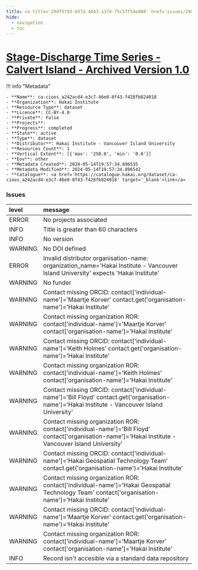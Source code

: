 ```yaml
---
title: <a title='29df5793-b47d-4043-a174-75c57f54e080' href='issues/29df5793-b47d-4043-a174-75c57f54e080/' target='_blank'>Stage-Discharge Time Series - Calvert Island - Archived Version 1.0</a>
hide:
  - navigation
  - toc
---
```


# <a title='29df5793-b47d-4043-a174-75c57f54e080' href='issues/29df5793-b47d-4043-a174-75c57f54e080/' target='_blank'>Stage-Discharge Time Series - Calvert Island - Archived Version 1.0</a>

<div id='map'></div>

!!! info "Metadata"
    
    - **Name**: ca-cioos_a242acd4-e3c7-46e0-8f43-f428fb824018 
    - **Organization**: Hakai Institute 
    - **Ressource Type**: dataset 
    - **Licence**: CC-BY-4.0 
    - **Private**: False 
    - **Projects**:  
    - **Progress**: completed 
    - **State**: active 
    - **Type**: dataset 
    - **Distributor**: Hakai Institute - Vancouver Island University 
    - **Resources Count**: 1 
    - **Vertical Extent**: [{'max': '250.0', 'min': '0.0'}] 
    - **Eov**: other 
    - **Metadata Created**: 2024-05-14T19:57:34.896535 
    - **Metadata Modified**: 2024-05-14T19:57:34.896542 
    - **Catalogue**: <a href='https://catalogue.hakai.org/dataset/ca-cioos_a242acd4-e3c7-46e0-8f43-f428fb824018' target='_blank'>link</a> 

### Issues

| level   | message                                                                                                                                                 |
|:--------|:--------------------------------------------------------------------------------------------------------------------------------------------------------|
| ERROR   | No projects associated                                                                                                                                  |
| INFO    | Title is greater than 60 characters                                                                                                                     |
| INFO    | No version                                                                                                                                              |
| WARNING | No DOI defined                                                                                                                                          |
| ERROR   | Invalid distributor organisation-name: organization_name='Hakai Institute - Vancouver Island University' expects 'Hakai Institute'                      |
| WARNING | No funder                                                                                                                                               |
| WARNING | Contact missing ORCID: contact['individual-name']='Maartje Korver' contact.get('organisation-name')='Hakai Institute'                                   |
| WARNING | Contact missing organization ROR:  contact['individual-name']='Maartje Korver' contact['organisation-name']='Hakai Institute'                           |
| WARNING | Contact missing ORCID: contact['individual-name']='Keith Holmes' contact.get('organisation-name')='Hakai Institute'                                     |
| WARNING | Contact missing organization ROR:  contact['individual-name']='Keith Holmes' contact['organisation-name']='Hakai Institute'                             |
| WARNING | Contact missing ORCID: contact['individual-name']='Bill Floyd' contact.get('organisation-name')='Hakai Institute - Vancouver Island University'         |
| WARNING | Contact missing organization ROR:  contact['individual-name']='Bill Floyd' contact['organisation-name']='Hakai Institute - Vancouver Island University' |
| WARNING | Contact missing ORCID: contact['individual-name']='Hakai Geospatial Technology Team' contact.get('organisation-name')='Hakai Institute'                 |
| WARNING | Contact missing organization ROR:  contact['individual-name']='Hakai Geospatial Technology Team' contact['organisation-name']='Hakai Institute'         |
| WARNING | Contact missing ORCID: contact['individual-name']='Maartje Korver' contact.get('organisation-name')='Hakai Institute'                                   |
| WARNING | Contact missing organization ROR:  contact['individual-name']='Maartje Korver' contact['organisation-name']='Hakai Institute'                           |
| INFO    | Record isn't accesible via a standard data repository                                                                                                   |

<script>
   document.addEventListener("DOMContentLoaded", function() {
    var map = L.map('map').setView([51.505, -125.09], 5);
    L.tileLayer('https://tile.openstreetmap.org/{z}/{x}/{y}.png', {
        maxZoom: 19,
        attribution: '&copy; <a href="http://www.openstreetmap.org/copyright">OpenStreetMap</a>'
    }).addTo(map);
    var geojsonFeature = {
        "type": "Feature",
        "properties": {
            "name" : "<a title='29df5793-b47d-4043-a174-75c57f54e080' href='issues/29df5793-b47d-4043-a174-75c57f54e080/' target='_blank'>Stage-Discharge Time Series - Calvert Island - Archived Version 1.0</a>"
        },
        "geometry": {'type': 'Polygon', 'coordinates': [[[-128.13217163085935, 51.59626804559349], [-127.97149658203124, 51.59626804559349], [-127.97149658203124, 51.6857538480987], [-128.13217163085935, 51.6857538480987], [-128.13217163085935, 51.59626804559349]]]}
    }
    L.geoJSON(geojsonFeature).addTo(map);
   })
</script>
